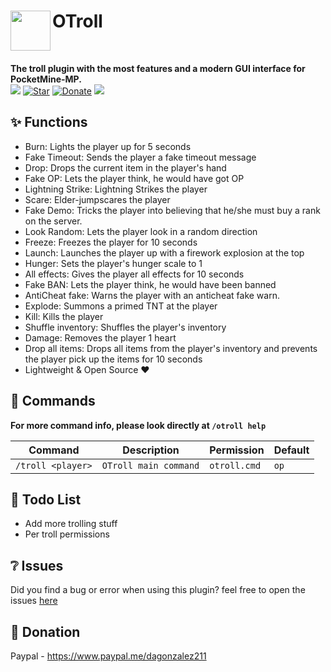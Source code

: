 <h1>OTroll<img src="https://github.com/SpiceX/OTroll/blob/master/assets/icon.jpg" height="64" width="64" align="left" alt=""></h1><br>

<b>The troll plugin with the most features and a modern GUI interface for PocketMine-MP.</b><br>
[![](https://poggit.pmmp.io/shield.state/OTroll)](https://poggit.pmmp.io/p/OTroll)
[![Star](https://img.shields.io/github/stars/SpiceX/OTroll)](https://github.com/SpiceX/OTroll/stargazers)
[![Donate](https://img.shields.io/badge/Donate-PayPal-green.svg)](https://www.paypal.me/dagonzalez211)
[![](https://poggit.pmmp.io/shield.dl.total/OTroll)](https://poggit.pmmp.io/p/OTroll)

## ✨ Functions

- Burn:
Lights the player up for 5 seconds
- Fake Timeout:
Sends the player a fake timeout message
- Drop:
Drops the current item in the player's hand
- Fake OP:
Lets the player think, he would have got OP
- Lightning Strike:
Lightning Strikes the player
- Scare:
Elder-jumpscares the player
- Fake Demo:
  Tricks the player into believing that he/she must buy a rank on the server.
- Look Random:
Lets the player look in a random direction
- Freeze:
Freezes the player for 10 seconds
- Launch:
Launches the player up with a firework explosion at the top
- Hunger:
Sets the player's hunger scale to 1
- All effects:
Gives the player all effects for 10 seconds
- Fake BAN:
Lets the player think, he would have been banned
- AntiCheat fake:
Warns the player with an anticheat fake warn.
- Explode:
Summons a primed TNT at the player
- Kill: 
Kills the player
- Shuffle inventory:
Shuffles the player's inventory
- Damage:
Removes the player 1 heart
- Drop all items:
Drops all items from the player's inventory and prevents the player pick up the items for 10 seconds
- Lightweight & Open Source ❤

## 💬 Commands

<b>For more command info, please look directly at ```/otroll help```</b><br>

| Command | Description | Permission | Default |
| --- | --- | --- | --- |
| ```/troll <player>``` | ```OTroll main command``` | ```otroll.cmd``` | ```op``` |

## 📝 Todo List

- Add more trolling stuff
- Per troll permissions

## ❔ Issues

Did you find a bug or error when using this plugin? feel free to open the
issues [here](https://github.com/SpiceX/OTroll/issues/new)

## 👑 Donation

Paypal - https://www.paypal.me/dagonzalez211 <br>
